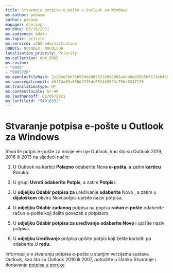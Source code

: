 ```yaml
---
title: Stvaranje potpisa e-pošte u Outlook za Windows
ms.author: pebaum
author: pebaum
manager: dansimp
ms.date: 03/16/2021
ms.audience: Admin
ms.topic: article
ms.service: o365-administration
ROBOTS: NOINDEX, NOFOLLOW
localization_priority: Priority
ms.collection: Adm_O365
ms.custom:
- "9808"
- "9005728"
ms.openlocfilehash: 2c284e38e36658dde8d28214908865a4cb8ed3065bf571eb450ce540b9207cd2
ms.sourcegitcommit: b5f7da89a650d2915dc652449623c78be6247175
ms.translationtype: HT
ms.contentlocale: hr-HR
ms.lasthandoff: 08/05/2021
ms.locfileid: "54016332"
---
```

# <a name="create-an-email-signature-in-outlook-for-windows"></a>Stvaranje potpisa e-pošte u Outlook za Windows

Stvorite potpis e-pošte za novije verzije Outlook, kao što su Outlook 2019, 2016 ili 2013 na sljedeći način:

1. U Outlook na kartici **Polazno** odaberite Nova **e-pošta**, a zatim **karticu** Poruka.

1. U grupi **Uvrsti** **odaberite Potpis**, a zatim **Potpisi**.

1. U **odjeljku Odabir potpisa za** uređivanje **odaberite** Novo , a zatim u **dijaloškom** okviru Novi potpis upišite naziv potpisa.

1. U **odjeljku Odabir zadanog** potpisa na popisu **račun e-pošte** odaberite račun e-pošte koji želite povezati s potpisom.

1. U **odjeljku Odabir potpisa za uređivanje** **odaberite Novo** i upišite naziv potpisa.

1. U **odjeljku Uređivanje** potpisa upišite potpis koji želite koristiti pa odaberite U **redu**.

Informacije o stvaranju potpisa e-pošte u starijim verzijama sustava Outlook, kao što su Outlook 2010 ili 2007, potražite u članku Stvaranje i dodavanje [potpisa u poruke](https://support.microsoft.com/office/8ee5d4f4-68fd-464a-a1c1-0e1c80bb27f2#ID0EAADAAA=Office_2007_-_2010).

